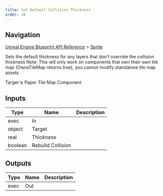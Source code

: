 ```yaml
---
title: Set Default Collision Thickness
order: 28
---
```

## Navigation

[Unreal Engine Blueprint API Reference](https://dev.epicgames.com/documentation/en-us/unreal-engine/BlueprintAPI) > [Sprite](https://dev.epicgames.com/documentation/en-us/unreal-engine/BlueprintAPI/Sprite)

Sets the default thickness for any layers that don't override the collision thickness
Note: This will only work on components that own their own tile map (OwnsTileMap returns true), you cannot modify standalone tile map assets

Target is Paper Tile Map Component

## Inputs

| Type | Name | Description |
| --- | --- | --- |
| exec | In |  |
| object | Target |  |
| real | Thickness |  |
| boolean | Rebuild Collision |  |

## Outputs

| Type | Name | Description |
| --- | --- | --- |
| exec | Out |  |
